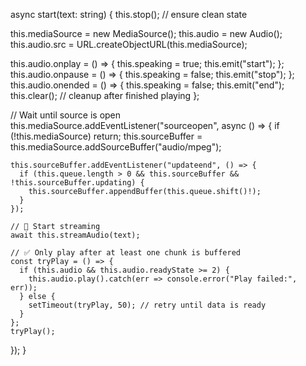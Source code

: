 async start(text: string) {
  this.stop(); // ensure clean state

  this.mediaSource = new MediaSource();
  this.audio = new Audio();
  this.audio.src = URL.createObjectURL(this.mediaSource);

  this.audio.onplay = () => {
    this.speaking = true;
    this.emit("start");
  };
  this.audio.onpause = () => {
    this.speaking = false;
    this.emit("stop");
  };
  this.audio.onended = () => {
    this.speaking = false;
    this.emit("end");
    this.clear(); // cleanup after finished playing
  };

  // Wait until source is open
  this.mediaSource.addEventListener("sourceopen", async () => {
    if (!this.mediaSource) return;
    this.sourceBuffer = this.mediaSource.addSourceBuffer("audio/mpeg");

    this.sourceBuffer.addEventListener("updateend", () => {
      if (this.queue.length > 0 && this.sourceBuffer && !this.sourceBuffer.updating) {
        this.sourceBuffer.appendBuffer(this.queue.shift()!);
      }
    });

    // 🚀 Start streaming
    await this.streamAudio(text);

    // ✅ Only play after at least one chunk is buffered
    const tryPlay = () => {
      if (this.audio && this.audio.readyState >= 2) {
        this.audio.play().catch(err => console.error("Play failed:", err));
      } else {
        setTimeout(tryPlay, 50); // retry until data is ready
      }
    };
    tryPlay();
  });
}
